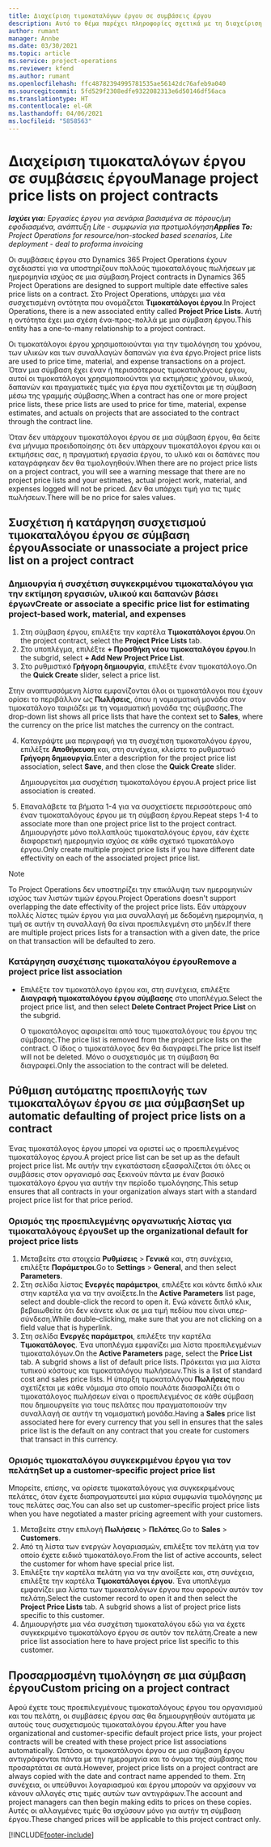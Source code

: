 ```yaml
---
title: Διαχείριση τιμοκαταλόγων έργου σε συμβάσεις έργου
description: Αυτό το θέμα παρέχει πληροφορίες σχετικά με τη διαχείριση τιμοκαταλόγων έργου σε συμβάσεις έργου.
author: rumant
manager: Annbe
ms.date: 03/30/2021
ms.topic: article
ms.service: project-operations
ms.reviewer: kfend
ms.author: rumant
ms.openlocfilehash: ffc48782394995781535ae56142dc76afeb9a040
ms.sourcegitcommit: 5fd529f2308edfe9322082313e6d50146df56aca
ms.translationtype: HT
ms.contentlocale: el-GR
ms.lasthandoff: 04/06/2021
ms.locfileid: "5858563"
---
```

# <a name="manage-project-price-lists-on-project-contracts"></a><span data-ttu-id="897be-103">Διαχείριση τιμοκαταλόγων έργου σε συμβάσεις έργου</span><span class="sxs-lookup"><span data-stu-id="897be-103">Manage project price lists on project contracts</span></span>

<span data-ttu-id="897be-104">_**Ισχύει για:** Εργασίες έργου για σενάρια βασισμένα σε πόρους/μη εφοδιασμένα, ανάπτυξη Lite - συμφωνία για προτιμολόγηση_</span><span class="sxs-lookup"><span data-stu-id="897be-104">_**Applies To:** Project Operations for resource/non-stocked based scenarios, Lite deployment - deal to proforma invoicing_</span></span>

<span data-ttu-id="897be-105">Οι συμβάσεις έργου στο Dynamics 365 Project Operations έχουν σχεδιαστεί για να υποστηρίζουν πολλούς τιμοκαταλόγους πωλήσεων με ημερομηνία ισχύος σε μια σύμβαση.</span><span class="sxs-lookup"><span data-stu-id="897be-105">Project contracts in Dynamics 365 Project Operations are designed to support multiple date effective sales price lists on a contract.</span></span> <span data-ttu-id="897be-106">Στο Project Operations, υπάρχει μια νέα συσχετισμένη οντότητα που ονομάζεται **Τιμοκατάλογοι έργου**.</span><span class="sxs-lookup"><span data-stu-id="897be-106">In Project Operations, there is a new associated entity called **Project Price Lists**.</span></span> <span data-ttu-id="897be-107">Αυτή η οντότητα έχει μια σχέση ένα-προς-πολλά με μια σύμβαση έργου.</span><span class="sxs-lookup"><span data-stu-id="897be-107">This entity has a one-to-many relationship to a project contract.</span></span>

<span data-ttu-id="897be-108">Οι τιμοκατάλογοι έργου χρησιμοποιούνται για την τιμολόγηση του χρόνου, των υλικών και των συναλλαγών δαπανών για ένα έργο.</span><span class="sxs-lookup"><span data-stu-id="897be-108">Project price lists are used to price time, material, and expense transactions on a project.</span></span> <span data-ttu-id="897be-109">Όταν μια σύμβαση έχει έναν ή περισσότερους τιμοκαταλόγους έργου, αυτοί οι τιμοκατάλογοι χρησιμοποιούνται για εκτιμήσεις χρόνου, υλικού, δαπανών και πραγματικές τιμές για έργα που σχετίζονται με τη σύμβαση μέσω της γραμμής σύμβασης.</span><span class="sxs-lookup"><span data-stu-id="897be-109">When a contract has one or more project price lists, these price lists are used to price for time, material, expense estimates, and actuals on projects that are associated to the contract through the contract line.</span></span>

<span data-ttu-id="897be-110">Όταν δεν υπάρχουν τιμοκατάλογοι έργου σε μια σύμβαση έργου, θα δείτε ένα μήνυμα προειδοποίησης ότι δεν υπάρχουν τιμοκατάλογοι έργου και οι εκτιμήσεις σας, η πραγματική εργασία έργου, το υλικό και οι δαπάνες που καταγράφηκαν δεν θα τιμολογηθούν.</span><span class="sxs-lookup"><span data-stu-id="897be-110">When there are no project price lists on a project contract, you will see a warning message that there are no project price lists and your estimates, actual project work, material, and expenses logged will not be priced.</span></span> <span data-ttu-id="897be-111">Δεν θα υπάρχει τιμή για τις τιμές πωλήσεων.</span><span class="sxs-lookup"><span data-stu-id="897be-111">There will be no price for sales values.</span></span>

## <a name="associate-or-unassociate-a-project-price-list-on-a-project-contract"></a><span data-ttu-id="897be-112">Συσχέτιση ή κατάργηση συσχετισμού τιμοκαταλόγου έργου σε σύμβαση έργου</span><span class="sxs-lookup"><span data-stu-id="897be-112">Associate or unassociate a project price list on a project contract</span></span>

### <a name="create-or-associate-a-specific-price-list-for-estimating-project-based-work-material-and-expenses"></a><span data-ttu-id="897be-113">Δημιουργία ή συσχέτιση συγκεκριμένου τιμοκαταλόγου για την εκτίμηση εργασιών, υλικού και δαπανών βάσει έργων</span><span class="sxs-lookup"><span data-stu-id="897be-113">Create or associate a specific price list for estimating project-based work, material, and expenses</span></span>

1. <span data-ttu-id="897be-114">Στη σύμβαση έργου, επιλέξτε την καρτέλα **Τιμοκατάλογοι έργου**.</span><span class="sxs-lookup"><span data-stu-id="897be-114">On the project contract, select the **Project Price Lists** tab.</span></span>
2. <span data-ttu-id="897be-115">Στο υποπλέγμα, επιλέξτε **+ Προσθήκη νέου τιμοκαταλόγου έργου**.</span><span class="sxs-lookup"><span data-stu-id="897be-115">In the subgrid, select **+ Add New Project Price List**.</span></span>
3. <span data-ttu-id="897be-116">Στο ρυθμιστικό **Γρήγορη δημιουργία**, επιλέξτε έναν τιμοκατάλογο.</span><span class="sxs-lookup"><span data-stu-id="897be-116">On the **Quick Create** slider, select a price list.</span></span> 

  <span data-ttu-id="897be-117">Στην αναπτυσσόμενη λίστα εμφανίζονται όλοι οι τιμοκατάλογοι που έχουν ορίσει το περιβάλλον ως **Πωλήσεις**, όπου η νομισματική μονάδα στον τιμοκατάλογο ταιριάζει με τη νομισματική μονάδα της σύμβασης.</span><span class="sxs-lookup"><span data-stu-id="897be-117">The drop-down list shows all price lists that have the context set to **Sales**, where the currency on the price list matches the currency on the contract.</span></span>
  
4. <span data-ttu-id="897be-118">Καταγράψτε μια περιγραφή για τη συσχέτιση τιμοκαταλόγου έργου, επιλέξτε **Αποθήκευση** και, στη συνέχεια, κλείστε το ρυθμιστικό **Γρήγορη δημιουργία**.</span><span class="sxs-lookup"><span data-stu-id="897be-118">Enter a description for the project price list association, select **Save**, and then close the **Quick Create** slider.</span></span>

   <span data-ttu-id="897be-119">Δημιουργείται μια συσχέτιση τιμοκαταλόγου έργου.</span><span class="sxs-lookup"><span data-stu-id="897be-119">A project price list association is created.</span></span>
   
5. <span data-ttu-id="897be-120">Επαναλάβετε τα βήματα 1-4 για να συσχετίσετε περισσότερους από έναν τιμοκαταλόγους έργου με τη σύμβαση έργου.</span><span class="sxs-lookup"><span data-stu-id="897be-120">Repeat steps 1-4 to associate more than one project price list to the project contract.</span></span> <span data-ttu-id="897be-121">Δημιουργήστε μόνο πολλαπλούς τιμοκαταλόγους έργου, εάν έχετε διαφορετική ημερομηνία ισχύος σε κάθε σχετικό τιμοκατάλογο έργου.</span><span class="sxs-lookup"><span data-stu-id="897be-121">Only create multiple project price lists if you have different date effectivity on each of the associated project price list.</span></span>

> [!NOTE]
> <span data-ttu-id="897be-122">Το Project Operations δεν υποστηρίζει την επικάλυψη των ημερομηνιών ισχύος των λιστών τιμών έργου.</span><span class="sxs-lookup"><span data-stu-id="897be-122">Project Operations doesn't support overlapping the date effectivity of the project price lists.</span></span> <span data-ttu-id="897be-123">Εάν υπάρχουν πολλές λίστες τιμών έργου για μια συναλλαγή με δεδομένη ημερομηνία, η τιμή σε αυτήν τη συναλλαγή θα είναι προεπιλεγμένη στο μηδέν.</span><span class="sxs-lookup"><span data-stu-id="897be-123">If there are multiple project prices lists for a transaction with a given date, the price on that transaction will be defaulted to zero.</span></span>

### <a name="remove-a-project-price-list-association"></a><span data-ttu-id="897be-124">Κατάργηση συσχέτισης τιμοκαταλόγου έργου</span><span class="sxs-lookup"><span data-stu-id="897be-124">Remove a project price list association</span></span>

- <span data-ttu-id="897be-125">Επιλέξτε τον τιμοκατάλογο έργου και, στη συνέχεια, επιλέξτε **Διαγραφή τιμοκαταλόγου έργου σύμβασης** στο υποπλέγμα.</span><span class="sxs-lookup"><span data-stu-id="897be-125">Select the project price list, and then select **Delete Contract Project Price List** on the subgrid.</span></span> 

  <span data-ttu-id="897be-126">Ο τιμοκατάλογος αφαιρείται από τους τιμοκαταλόγους του έργου της σύμβασης.</span><span class="sxs-lookup"><span data-stu-id="897be-126">The price list is removed from the project price lists on the contract.</span></span> <span data-ttu-id="897be-127">Ο ίδιος ο τιμοκατάλογος δεν θα διαγραφεί.</span><span class="sxs-lookup"><span data-stu-id="897be-127">The price list itself will not be deleted.</span></span> <span data-ttu-id="897be-128">Μόνο ο συσχετισμός με τη σύμβαση θα διαγραφεί.</span><span class="sxs-lookup"><span data-stu-id="897be-128">Only the association to the contract will be deleted.</span></span>

## <a name="set-up-automatic-defaulting-of-project-price-lists-on-a-contract"></a><span data-ttu-id="897be-129">Ρύθμιση αυτόματης προεπιλογής των τιμοκαταλόγων έργου σε μια σύμβαση</span><span class="sxs-lookup"><span data-stu-id="897be-129">Set up automatic defaulting of project price lists on a contract</span></span>

<span data-ttu-id="897be-130">Ένας τιμοκατάλογος έργου μπορεί να οριστεί ως ο προεπιλεγμένος τιμοκατάλογος έργου.</span><span class="sxs-lookup"><span data-stu-id="897be-130">A project price list can be set up as the default project price list.</span></span> <span data-ttu-id="897be-131">Με αυτήν την εγκατάσταση εξασφαλίζεται ότι όλες οι συμβάσεις στον οργανισμό σας ξεκινούν πάντα με έναν βασικό τιμοκατάλογο έργου για αυτήν την περίοδο τιμολόγησης.</span><span class="sxs-lookup"><span data-stu-id="897be-131">This setup ensures that all contracts in your organization always start with a standard project price list for that price period.</span></span>

### <a name="set-up-the-organizational-default-for-project-price-lists"></a><span data-ttu-id="897be-132">Ορισμός της προεπιλεγμένης οργανωτικής λίστας για τιμοκαταλόγους έργου</span><span class="sxs-lookup"><span data-stu-id="897be-132">Set up the organizational default for project price lists</span></span>

1. <span data-ttu-id="897be-133">Μεταβείτε στα στοιχεία **Ρυθμίσεις** > **Γενικά** και, στη συνέχεια, επιλέξτε **Παράμετροι**.</span><span class="sxs-lookup"><span data-stu-id="897be-133">Go to **Settings** > **General**, and then select **Parameters**.</span></span>
2. <span data-ttu-id="897be-134">Στη σελίδα λίστας **Ενεργές παράμετροι**, επιλέξτε και κάντε διπλό κλικ στην καρτέλα για να την ανοίξετε.</span><span class="sxs-lookup"><span data-stu-id="897be-134">In the **Active Parameters** list page, select and double-click the record to open it.</span></span> <span data-ttu-id="897be-135">Ενώ κάνετε διπλό κλικ, βεβαιωθείτε ότι δεν κάνετε κλικ σε μια τιμή πεδίου που είναι υπερ-σύνδεση.</span><span class="sxs-lookup"><span data-stu-id="897be-135">While double–clicking, make sure that you are not clicking on a field value that is hyperlink.</span></span> 
3. <span data-ttu-id="897be-136">Στη σελίδα **Ενεργές παράμετροι**, επιλέξτε την καρτέλα **Τιμοκατάλογος**. Ένα υποπλέγμα εμφανίζει μια λίστα προεπιλεγμένων τιμοκαταλόγων.</span><span class="sxs-lookup"><span data-stu-id="897be-136">On the **Active Parameters** page, select the **Price List** tab. A subgrid shows a list of default price lists.</span></span> <span data-ttu-id="897be-137">Πρόκειται για μια λίστα τυπικού κόστους και τιμοκαταλόγου πωλήσεων.</span><span class="sxs-lookup"><span data-stu-id="897be-137">This is a list of standard cost and sales price lists.</span></span> <span data-ttu-id="897be-138">Η ύπαρξη τιμοκαταλόγου **Πωλήσεις** που σχετίζεται με κάθε νόμισμα στο οποίο πουλάτε διασφαλίζει ότι ο τιμοκατάλογος πωλήσεων είναι ο προεπιλεγμένος σε κάθε σύμβαση που δημιουργείτε για τους πελάτες που πραγματοποιούν την συναλλαγή σε αυτήν τη νομισματική μονάδα.</span><span class="sxs-lookup"><span data-stu-id="897be-138">Having a **Sales** price list associated here for every currency that you sell in ensures that the sales price list is the default on any contract that you create for customers that transact in this currency.</span></span>

### <a name="set-up-a-customer-specific-project-price-list"></a><span data-ttu-id="897be-139">Ορισμός τιμοκαταλόγου συγκεκριμένου έργου για τον πελάτη</span><span class="sxs-lookup"><span data-stu-id="897be-139">Set up a customer-specific project price list</span></span>

<span data-ttu-id="897be-140">Μπορείτε, επίσης, να ορίσετε τιμοκαταλόγους για συγκεκριμένους πελάτες, όταν έχετε διαπραγματευτεί μια κύρια συμφωνία τιμολόγησης με τους πελάτες σας.</span><span class="sxs-lookup"><span data-stu-id="897be-140">You can also set up customer–specific project price lists when you have negotiated a master pricing agreement with your customers.</span></span>

1. <span data-ttu-id="897be-141">Μεταβείτε στην επιλογή **Πωλήσεις** > **Πελάτες**.</span><span class="sxs-lookup"><span data-stu-id="897be-141">Go to **Sales** > **Customers**.</span></span>
2. <span data-ttu-id="897be-142">Από τη λίστα των ενεργών λογαριασμών, επιλέξτε τον πελάτη για τον οποίο έχετε ειδικό τιμοκατάλογο.</span><span class="sxs-lookup"><span data-stu-id="897be-142">From the list of active accounts, select the customer for whom have special price list.</span></span>
3. <span data-ttu-id="897be-143">Επιλέξτε την καρτέλα πελάτη για να την ανοίξετε και, στη συνέχεια, επιλέξτε την καρτέλα **Τιμοκατάλογοι έργου**. Ένα υποπλέγμα εμφανίζει μια λίστα των τιμοκαταλόγων έργου που αφορούν αυτόν τον πελάτη.</span><span class="sxs-lookup"><span data-stu-id="897be-143">Select the customer record to open it and then select the **Project Price Lists** tab. A subgrid shows a list of project price lists specific to this customer.</span></span> 
4. <span data-ttu-id="897be-144">Δημιουργήστε μια νέα συσχέτιση τιμοκαταλόγου εδώ για να έχετε συγκεκριμένο τιμοκατάλογο έργου σε αυτόν τον πελάτη.</span><span class="sxs-lookup"><span data-stu-id="897be-144">Create a new price list association here to have project price list specific to this customer.</span></span>

## <a name="custom-pricing-on-a-project-contract"></a><span data-ttu-id="897be-145">Προσαρμοσμένη τιμολόγηση σε μια σύμβαση έργου</span><span class="sxs-lookup"><span data-stu-id="897be-145">Custom pricing on a project contract</span></span>

<span data-ttu-id="897be-146">Αφού έχετε τους προεπιλεγμένους τιμοκαταλόγους έργου του οργανισμού και του πελάτη, οι συμβάσεις έργου σας θα δημιουργηθούν αυτόματα με αυτούς τους συσχετισμούς τιμοκαταλόγου έργου.</span><span class="sxs-lookup"><span data-stu-id="897be-146">After you have organizational and customer-specific default project price lists, your project contracts will be created with these project price list associations automatically.</span></span> <span data-ttu-id="897be-147">Ωστόσο, οι τιμοκατάλογοι έργου σε μια σύμβαση έργου αντιγράφονται πάντα με την ημερομηνία και το όνομα της σύμβασης που προσαρτάται σε αυτά.</span><span class="sxs-lookup"><span data-stu-id="897be-147">However, project price lists on a project contract are always copied with the date and contract name appended to them.</span></span> <span data-ttu-id="897be-148">Στη συνέχεια, οι υπεύθυνοι λογαριασμού και έργου μπορούν να αρχίσουν να κάνουν αλλαγές στις τιμές αυτών των αντιγράφων.</span><span class="sxs-lookup"><span data-stu-id="897be-148">The account and project managers can then begin making edits to prices on these copies.</span></span> <span data-ttu-id="897be-149">Αυτές οι αλλαγμένες τιμές θα ισχύσουν μόνο για αυτήν τη σύμβαση έργου.</span><span class="sxs-lookup"><span data-stu-id="897be-149">These changed prices will be applicable to this project contract only.</span></span>


[!INCLUDE[footer-include](../includes/footer-banner.md)]
